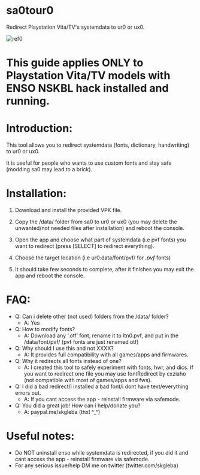 # sa0tour0
Redirect Playstation Vita/TV's systemdata to ur0 or ux0.

![ref0](https://cdn.discordapp.com/attachments/443121984306544641/470656733640130570/2015-01-01-025100.jpg)
# This guide applies ONLY to Playstation Vita/TV models with ENSO NSKBL hack installed and running.
# Introduction:
This tool allows you to redirect systemdata (fonts, dictionary, handwriting) to ur0 or ux0.

It is useful for people who wants to use custom fonts and stay safe (modding sa0 may lead to a brick).

# Installation:
1) Download and install the provided VPK file.

2) Copy the /data/ folder from sa0 to ur0 or ux0 (you may delete the unwanted/not needed files after installation) and reboot the console.

3) Open the app and choose what part of systemdata (i.e pvf fonts) you want to redirect (press [SELECT] to redirect everything).

4) Choose the target location (i.e ur0:data/font/pvf/ for *.pvf* fonts)

5) It should take few seconds to complete, after it finishes you may exit the app and reboot the console.

# FAQ:
 - Q: Can i delete other (not used) folders from the /data/ folder?
   - A: Yes
 - Q: How to modify fonts?
   - A: Download any ‘.otf’ font, rename it to ltn0.pvf, and put in the /data/font/pvf/ (pvf fonts are just renamed otf)
 - Q: Why should I use this and not XXXX?
   - A: It provides full compatibility with all games/apps and firmwares.
 - Q: Why it redirects all fonts instead of one?
   - A: I created this tool to safely experiment with fonts, hwr, and dics. If you want to redirect one file you may use fontRedirect by cxziaho (not compatible with most of games/apps and fws).
 - Q: I did a bad redirect/i installed a bad font/i dont have text/everything errors out.
   - A: If you cant access the app - reinstall firmware via safemode.
 - Q: You did a great job! How can i help/donate you?
   - A: paypal.me/skgleba (thx! ^_^)
# Useful notes:
- Do NOT uninstall enso while systemdata is redirected, if you did it and cant access the app - reinstall firmware via safemode.
- For any serious issue/help DM me on twitter (twitter.com/skgleba)
